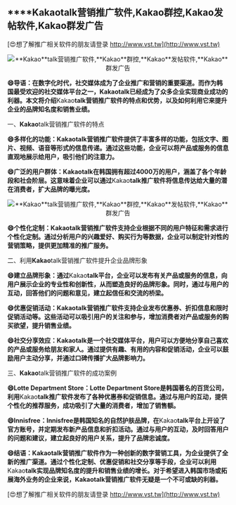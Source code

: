 ## ****Kakao**talk营销推广软件,**Kakao**群控,**Kakao**发帖软件,**Kakao**群发广告**

[😍想了解推广相关软件的朋友请登录 http://www.vst.tw](http://www.vst.tw)

 <center><img src="https://vst.tw/MP4/tuiguang/png/8.png" alt="**Kakao**talk营销推广软件,**Kakao**群控,**Kakao**发帖软件,**Kakao**群发广告"></center>

**😄导语：在数字化时代，社交媒体成为了企业推广和营销的重要渠道。而作为韩国最受欢迎的社交媒体平台之一，**Kakao**talk已经成为了众多企业实现商业成功的利器。本文将介绍**Kakao**talk营销推广软件的特点和优势，以及如何利用它来提升企业的品牌知名度和销售业绩。**

一、**Kakao**talk营销推广软件的特点

**😄多样化的功能：**Kakao**talk营销推广软件提供了丰富多样的功能，包括文字、图片、视频、语音等形式的信息传递。通过这些功能，企业可以将产品或服务的信息直观地展示给用户，吸引他们的注意力。**

**😄广泛的用户群体：**Kakao**talk在韩国拥有超过4000万的用户，涵盖了各个年龄段和社会阶层。这意味着企业可以通过**Kakao**talk推广软件将信息传达给大量的潜在消费者，扩大品牌的曝光度。**

 <center><img src="https://vst.tw/MP4/tuiguang/png/4.png" alt="**Kakao**talk营销推广软件,**Kakao**群控,**Kakao**发帖软件,**Kakao**群发广告"></center>

**😄个性化定制：**Kakao**talk营销推广软件支持企业根据不同的用户特征和需求进行个性化定制。通过分析用户的兴趣爱好、购买行为等数据，企业可以制定针对性的营销策略，提供更加精准的推广服务。**

二、利用**Kakao**talk营销推广软件提升企业品牌形象

**😄建立品牌形象：通过**Kakao**talk平台，企业可以发布有关产品或服务的信息，向用户展示企业的专业性和创新性，从而塑造良好的品牌形象。同时，通过与用户的互动，回答他们的问题和意见，建立起信任和交流的桥梁。**

**😄优惠促销活动：**Kakao**talk营销推广软件支持企业发布优惠券、折扣信息和限时促销活动等。这些活动可以吸引用户的关注和参与，增加消费者对产品或服务的购买欲望，提升销售业绩。**

**😄社交分享效应：**Kakao**talk是一个社交媒体平台，用户可以方便地分享自己喜欢的产品或服务给朋友和家人。通过提供有趣、有用的内容和促销活动，企业可以鼓励用户主动分享，并通过口碑传播扩大品牌影响力。**

三、**Kakao**talk营销推广软件的成功案例

**😄Lotte Department Store：Lotte Department Store是韩国著名的百货公司，利用**Kakao**talk推广软件发布了各种优惠券和促销信息。通过与用户的互动，提供个性化的推荐服务，成功吸引了大量的消费者，增加了销售额。**

**😄Innisfree：Innisfree是韩国知名的自然护肤品牌，在**Kakao**talk平台上开设了官方账号，并定期发布新产品信息和折扣活动。通过与用户的互动，及时回答用户的问题和建议，建立起良好的用户关系，提升了品牌忠诚度。**

**😄结语：**Kakao**talk营销推广软件作为一种创新的数字营销工具，为企业提供了全新的推广渠道。通过个性化定制、优惠促销和社交分享等手段，企业可以利用**Kakao**talk实现品牌知名度的提升和销售业绩的增长。对于希望进入韩国市场或拓展海外业务的企业来说，**Kakao**talk营销推广软件无疑是一个不可或缺的利器。**

[😍想了解推广相关软件的朋友请登录 http://www.vst.tw](http://www.vst.tw)



